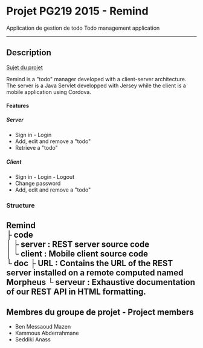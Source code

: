 # Projet PG219 2015 - Remind
Application de gestion de todo
Todo management application

---

## Description 
[Sujet du projet](http://www.labri.fr/perso/falleri/dist/ens/pg219/projets/Projet2015.pdf "Sujet du projet") <br/>

Remind is a "todo" manager developed with a client-server architecture. The server is a Java Servlet developped with Jersey while the client is a mobile application using Cordova.

#### Features
##### Server
 * Sign in - Login
 * Add, edit and remove a "todo"
 * Retrieve a "todo"

##### Client
 * Sign in - Login - Logout
 * Change password
 * Add, edit and remove a "todo"

### Structure
Remind<br/>
	├ code<br/>
	│	├ server : REST server source code<br/>
	│	└ client : Mobile client source code<br/>
	└ doc
		├ URL : Contains the URL of the REST server installed on a remote computed named Morpheus
		└ serveur : Exhaustive documentation of our REST API in HTML formatting. 
---

## Membres du groupe de projet - Project members

* Ben Messaoud Mazen
* Kammous Abderrahmane
* Seddiki Anass
